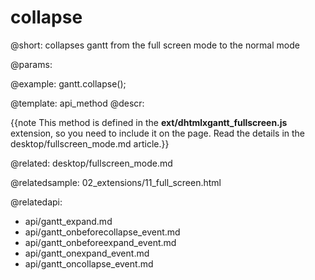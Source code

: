 collapse
=============

@short:
	collapses gantt from the full screen mode to the normal mode

@params:

@example:
gantt.collapse();

@template:	api_method
@descr:

{{note This method is defined in the **ext/dhtmlxgantt_fullscreen.js** extension, so you need to include it on the page. Read the details in the desktop/fullscreen_mode.md article.}}




@related:
desktop/fullscreen_mode.md

@relatedsample:
02_extensions/11_full_screen.html

@relatedapi:
- api/gantt_expand.md
- api/gantt_onbeforecollapse_event.md
- api/gantt_onbeforeexpand_event.md
- api/gantt_onexpand_event.md
- api/gantt_oncollapse_event.md

